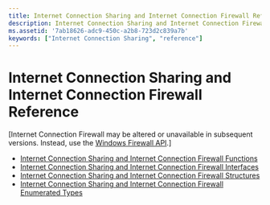 ```yaml
---
title: Internet Connection Sharing and Internet Connection Firewall Reference
description: Internet Connection Sharing and Internet Connection Firewall Reference
ms.assetid: '7ab18626-adc9-450c-a2b8-723d2c839a7b'
keywords: ["Internet Connection Sharing", "reference"]
---
```


# Internet Connection Sharing and Internet Connection Firewall Reference

\[Internet Connection Firewall may be altered or unavailable in subsequent versions. Instead, use the [Windows Firewall API](windows-firewall-start-page.md).\]

-   [Internet Connection Sharing and Internet Connection Firewall Functions](internet-connection-sharing-and-internet-connection-firewall-functions.md)
-   [Internet Connection Sharing and Internet Connection Firewall Interfaces](internet-connection-sharing-and-internet-connection-firewall-interfaces.md)
-   [Internet Connection Sharing and Internet Connection Firewall Structures](internet-connection-sharing-and-internet-connection-firewall-structures.md)
-   [Internet Connection Sharing and Internet Connection Firewall Enumerated Types](internet-connection-sharing-and-internet-connection-firewall-enumeration-types.md)

 

 




